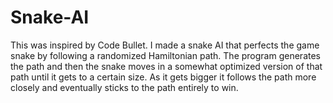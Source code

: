 # Snake-AI
This was inspired by Code Bullet. I made a snake AI that perfects the game snake by following a randomized Hamiltonian path. The program generates the path and then the snake moves in a somewhat optimized version of that path until it gets to a certain size. As it gets bigger it follows the path more closely and eventually sticks to the path entirely to win. 
